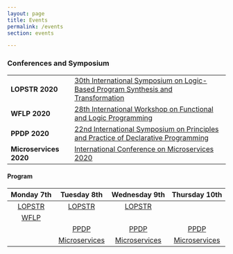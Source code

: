 ```yaml
---
layout: page
title: Events
permalink: /events
section: events

---
```


### Conferences and Symposium

|||
|-|-|
| **LOPSTR 2020** | [30th International Symposium on Logic-Based Program Synthesis and Transformation](https://nms.kcl.ac.uk/maribel.fernandez/LOPSTR2020/) |
| **WFLP 2020** | [28th International Workshop on Functional and Logic Programming](http://helm.cs.unibo.it/wflp2020/) |
| **PPDP 2020** | [22nd International Symposium on Principles and Practice of Declarative Programming ](http://www.cse.chalmers.se/~abela/ppdp20/) |
| **Microservices 2020** | [International Conference on Microservices 2020](https://www.conf-micro.services/2020/) |

#### Program

| Monday 7th | Tuesday 8th| Wednesday 9th | Thursday 10th |
|:----------:|:----------:|:-------------:|:-------------:|
| [LOPSTR](https://nms.kcl.ac.uk/maribel.fernandez/LOPSTR2020/) | [LOPSTR](https://nms.kcl.ac.uk/maribel.fernandez/LOPSTR2020/) | [LOPSTR](https://nms.kcl.ac.uk/maribel.fernandez/LOPSTR2020/) | |
| [WFLP](http://helm.cs.unibo.it/wflp2020/) | | | |
| | [PPDP](http://www.cse.chalmers.se/~abela/ppdp20/) | [PPDP](http://www.cse.chalmers.se/~abela/ppdp20/) | [PPDP](http://www.cse.chalmers.se/~abela/ppdp20/) |
| | [Microservices](https://www.conf-micro.services/2020/) | [Microservices](https://www.conf-micro.services/2020/) | [Microservices](https://www.conf-micro.services/2020/) |
